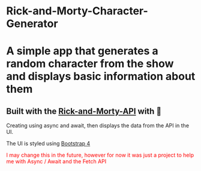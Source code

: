 # Rick-and-Morty-Character-Generator
<h1>A simple app that generates a random character from the show and displays basic information about them</h1>

<h2>Built with the <a href='https://rickandmortyapi.com'>Rick-and-Morty-API</a> with 💜</h2>
<p>Creating using async and await, then displays the data from the API in the UI.</p>
<p>The UI is styled using <a href='https://getbootstrap.com'>Bootstrap 4</a></p>

<p style='color: red;'>I may change this in the future, however for now it was just a project to help me with Async / Await and the Fetch API</p>

